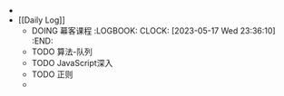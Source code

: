 -
- [[Daily Log]]
	- DOING 幕客课程
	  :LOGBOOK:
	  CLOCK: [2023-05-17 Wed 23:36:10]
	  :END:
	- TODO 算法-队列
	- TODO JavaScript深入
	- TODO 正则
	-